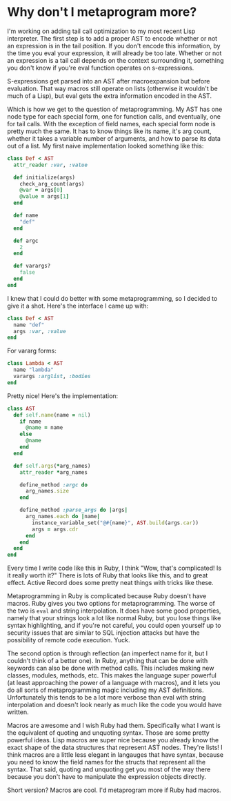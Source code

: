 # Why don't I metaprogram more?

I'm working on adding tail call optimization to my most recent Lisp
interpreter. The first step is to add a proper AST to encode whether or not an
expression is in the tail position. If you don't encode this information, by
the time you eval your expression, it will already be too late. Whether or not
an expression is a tail call depends on the context surrounding it, something
you don't know if you're eval function operates on s-expressions.

S-expressions get parsed into an AST after macroexpansion but before
evaluation. That way macros still operate on lists (otherwise it wouldn't be
much of a Lisp), but eval gets the extra information encoded in the AST.

Which is how we get to the question of metaprogramming. My AST has one node
type for each special form, one for function calls, and eventually, one for
tail calls. With the exception of field names, each special form node is pretty
much the same. It has to know things like its name, it's arg count, whether it
takes a variable number of arguments, and how to parse its data out of a list.
My first naive implementation looked something like this:

```ruby
class Def < AST
  attr_reader :var, :value

  def initialize(args)
    check_arg_count(args)
    @var = args[0]
    @value = args[1]
  end

  def name
    "def"
  end

  def argc
    2
  end

  def varargs?
    false
  end
end
```

I knew that I could do better with some metaprogramming, so I decided to give
it a shot. Here's the interface I came up with:

```ruby
class Def < AST
  name "def"
  args :var, :value
end
```

For vararg forms:

```ruby
class Lambda < AST
  name "lambda"
  varargs :arglist, :bodies
end
```

Pretty nice! Here's the implementation:

```ruby
class AST
  def self.name(name = nil)
    if name
      @name = name
    else
      @name
    end
  end

  def self.args(*arg_names)
    attr_reader *arg_names

    define_method :argc do
      arg_names.size
    end

    define_method :parse_args do |args|
      arg_names.each do |name|
        instance_variable_set("@#{name}", AST.build(args.car))
        args = args.cdr
      end
    end
  end
end
```

Every time I write code like this in Ruby, I think "Wow, that's complicated! Is
it really worth it?" There is lots of Ruby that looks like this, and to great
effect. Active Record does some pretty neat things with tricks like these.

Metaprogramming in Ruby is complicated because Ruby doesn't have macros. Ruby
gives you two options for metaprogramming. The worse of the two is `eval` and
string interpolation. It does have some good properties, namely that your
strings look a lot like normal Ruby, but you lose things like syntax
highlighting, and if you're not careful, you could open yourself up to security
issues that are similar to SQL injection attacks but have the possibility of
remote code execution. Yuck.

The second option is through reflection (an imperfect name for it, but I
couldn't think of a better one). In Ruby, anything that can be done with
keywords can also be done with method calls. This includes making new classes,
modules, methods, etc. This makes the language super powerful (at least
approaching the power of a language with macros), and it lets you do all sorts
of metaprogramming magic including my AST definitions. Unfortunately this
tends to be a lot more verbose than eval with string interpolation and doesn't
look nearly as much like the code you would have written.

Macros are awesome and I wish Ruby had them. Specifically what I want is the
equivalent of quoting and unquoting syntax. Those are some pretty powerful
ideas. Lisp macros are super nice because you already know the exact shape of
the data structures that represent AST nodes. They're lists! I think macros are
a little less elegant in langauges that have syntax, because you need to know
the field names for the structs that represent all the syntax. That said,
quoting and unquoting get you most of the way there because you don't have to
manipulate the expression objects directly.

Short version? Macros are cool. I'd metaprogram more if Ruby had macros.
